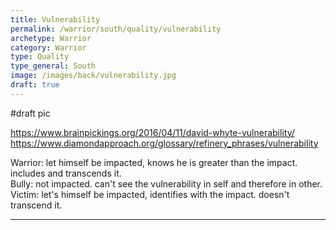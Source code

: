 ```yaml
---
title: Vulnerability
permalink: /warrior/south/quality/vulnerability
archetype: Warrior
category: Warrior
type: Quality
type_general: South
image: /images/back/vulnerability.jpg
draft: true
---
```

#draft pic  
  
https://www.brainpickings.org/2016/04/11/david-whyte-vulnerability/  
https://www.diamondapproach.org/glossary/refinery_phrases/vulnerability  
  
Warrior: let himself be impacted, knows he is greater than the impact. includes and transcends it.  
Bully: not impacted. can't see the vulnerability in self and therefore in other.   
Victim: let's himself be impacted, identifies with the impact. doesn't transcend it.  
  

---
